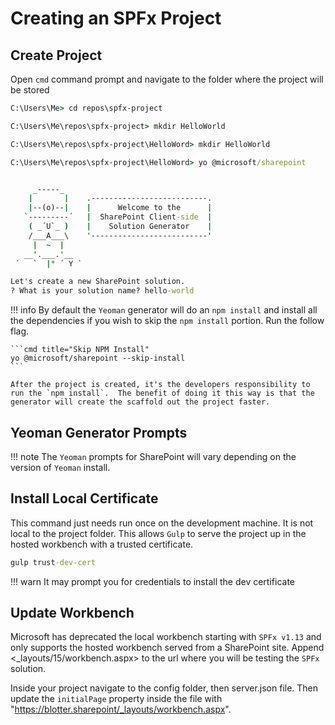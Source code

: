# Creating an SPFx Project

## Create Project

Open `cmd` command prompt and navigate to the folder where the project will be stored

```cmd title="Navigating Folders"
C:\Users\Me> cd repos\spfx-project
```

```cmd title="Create Project Directory"
C:\Users\Me\repos\spfx-project> mkdir HelloWorld
```

```cmd title="Navigate to new Project Directory"
C:\Users\Me\repos\spfx-project\HelloWord> mkdir HelloWorld
```

```cmd title="Run Yeoman Generator"
C:\Users\Me\repos\spfx-project\HelloWord> yo @microsoft/sharepoint


     _-----_
    |       |    .--------------------------.
    |--(o)--|    |      Welcome to the      |
   `---------´   |  SharePoint Client-side  |
    ( _´U`_ )    |    Solution Generator    |
    /___A___\    '--------------------------'
     |  ~  |
   __'.___.'__
 ´   `  |° ´ Y `

Let's create a new SharePoint solution.
? What is your solution name? hello-world
```

!!! info
    By default the `Yeoman` generator will do an `npm install` and install all the dependencies if you wish to skip the `npm install` portion.  Run the follow flag.

    ```cmd title="Skip NPM Install"
    yo @microsoft/sharepoint --skip-install
    ```
    
    After the project is created, it's the developers responsibility to run the `npm install`.  The benefit of doing it this way is that the generator will create the scaffold out the project faster.

## Yeoman Generator Prompts

!!! note
    The `Yeoman` prompts for SharePoint will vary depending on the version of `Yeoman` install.

## Install Local Certificate

This command just needs run once on the development machine.  It is not local to the project folder. This allows `Gulp` to serve the project up in the hosted workbench with a trusted certificate.

```cmd title="Install Dev Certificate"
gulp trust-dev-cert
```

!!! warn
    It may prompt you for credentials to install the dev certificate

## Update Workbench

Microsoft has deprecated the local workbench starting with `SPFx v1.13` and only supports the hosted workbench served from a SharePoint site.  Append <_layouts/15/workbench.aspx> to the url where you will be testing the `SPFx` solution.

Inside your project navigate to the config folder, then server.json file.  Then update the `initialPage` property inside the file with "<https://blotter.sharepoint/_layouts/workbench.aspx>".
